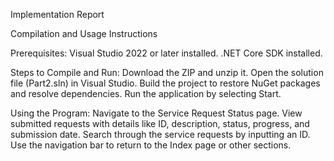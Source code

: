 Implementation Report

Compilation and Usage Instructions

Prerequisites:
Visual Studio 2022 or later installed.
.NET Core SDK installed.

Steps to Compile and Run:
Download the ZIP and unzip it.
Open the solution file (Part2.sln) in Visual Studio.
Build the project to restore NuGet packages and resolve dependencies.
Run the application by selecting Start.

Using the Program:
Navigate to the Service Request Status page.
View submitted requests with details like ID, description, status, progress, and submission date.
Search through the service requests by inputting an ID.
Use the navigation bar to return to the Index page or other sections.
